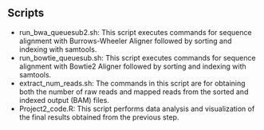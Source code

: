 ## Scripts
* run_bwa_queuesub2.sh: This script executes commands for sequence alignment with Burrows-Wheeler Aligner followed by sorting and indexing with samtools.
* run_bowtie_queuesub.sh: This script executes commands for sequence alignment with Bowtie2 Aligner followed by sorting and indexing with samtools.
* extract_num_reads.sh: The commands in this script are for obtaining both the number of raw reads and mapped reads from the sorted and indexed output (BAM) files.
* Project2_code.R: This script performs data analysis and visualization of the final results obtained from the previous step.
